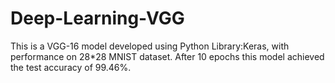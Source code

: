# Deep-Learning-VGG
This is a VGG-16 model developed using Python Library:Keras, with performance on 28*28 MNIST dataset. After 10 epochs this model achieved the test accuracy of 99.46%.
